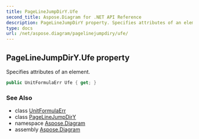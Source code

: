 ```yaml
---
title: PageLineJumpDirY.Ufe
second_title: Aspose.Diagram for .NET API Reference
description: PageLineJumpDirY property. Specifies attributes of an element
type: docs
url: /net/aspose.diagram/pagelinejumpdiry/ufe/
---
```

## PageLineJumpDirY.Ufe property

Specifies attributes of an element.

```csharp
public UnitFormulaErr Ufe { get; }
```

### See Also

* class [UnitFormulaErr](../../unitformulaerr/)
* class [PageLineJumpDirY](../)
* namespace [Aspose.Diagram](../../pagelinejumpdiry/)
* assembly [Aspose.Diagram](../../../)


